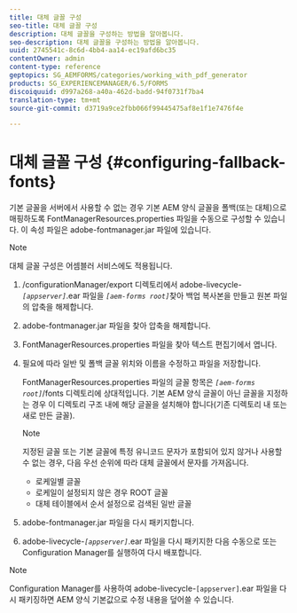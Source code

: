 ```yaml
---
title: 대체 글꼴 구성
seo-title: 대체 글꼴 구성
description: 대체 글꼴을 구성하는 방법을 알아봅니다.
seo-description: 대체 글꼴을 구성하는 방법을 알아봅니다.
uuid: 2745541c-8c6d-4bb4-aa14-ec19afd6bc35
contentOwner: admin
content-type: reference
geptopics: SG_AEMFORMS/categories/working_with_pdf_generator
products: SG_EXPERIENCEMANAGER/6.5/FORMS
discoiquuid: d997a268-a40a-462d-badd-94f0731f7ba4
translation-type: tm+mt
source-git-commit: d3719a9ce2fbb066f99445475af8e1f1e7476f4e

---
```



# 대체 글꼴 구성 {#configuring-fallback-fonts}

기본 글꼴을 서버에서 사용할 수 없는 경우 기본 AEM 양식 글꼴을 폴백(또는 대체)으로 매핑하도록 FontManagerResources.properties 파일을 수동으로 구성할 수 있습니다. 이 속성 파일은 adobe-fontmanager.jar 파일에 있습니다.

>[!NOTE]
>
>대체 글꼴 구성은 어셈블러 서비스에도 적용됩니다.

1. /configurationManager/export 디렉토리에서 adobe-livecycle-*`[appserver]`*.ear 파일을 *`[aem-forms root]`*&#x200B;찾아 백업 복사본을 만들고 원본 파일의 압축을 해제합니다.
1. adobe-fontmanager.jar 파일을 찾아 압축을 해제합니다.
1. FontManagerResources.properties 파일을 찾아 텍스트 편집기에서 엽니다.
1. 필요에 따라 일반 및 폴백 글꼴 위치와 이름을 수정하고 파일을 저장합니다.

   FontManagerResources.properties 파일의 글꼴 항목은 *`[aem-forms root]`*/fonts 디렉토리에 상대적입니다. 기본 AEM 양식 글꼴이 아닌 글꼴을 지정하는 경우 이 디렉토리 구조 내에 해당 글꼴을 설치해야 합니다(기존 디렉토리 내 또는 새로 만든 글꼴).

   >[!NOTE]
   >
   >지정된 글꼴 또는 기본 글꼴에 특정 유니코드 문자가 포함되어 있지 않거나 사용할 수 없는 경우, 다음 우선 순위에 따라 대체 글꼴에서 문자를 가져옵니다.

   * 로케일별 글꼴
   * 로케일이 설정되지 않은 경우 ROOT 글꼴
   * 대체 테이블에서 순서 설정으로 검색된 일반 글꼴

1. adobe-fontmanager.jar 파일을 다시 패키지합니다.
1. adobe-livecycle-*`[appserver]`*.ear 파일을 다시 패키지한 다음 수동으로 또는 Configuration Manager를 실행하여 다시 배포합니다.

>[!NOTE]
>
>Configuration Manager를 사용하여 adobe-livecycle-`[appserver]`.ear 파일을 다시 패키징하면 AEM 양식 기본값으로 수정 내용을 덮어쓸 수 있습니다.

